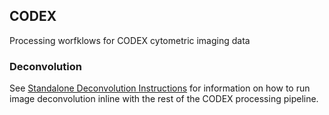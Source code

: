 ## CODEX

Processing worfklows for CODEX cytometric imaging data

### Deconvolution

See [Standalone Deconvolution Instructions](python/standalone/deconvolution) for information on how to run image deconvolution inline with the rest of the CODEX processing pipeline.

